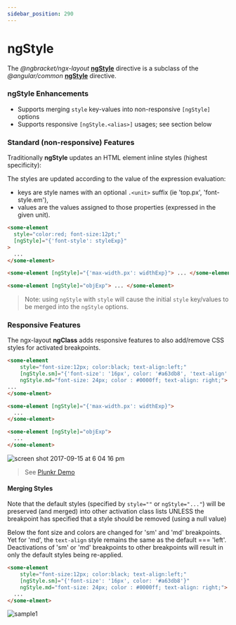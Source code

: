 ```yaml
---
sidebar_position: 290
---
```


# ngStyle

The _@ngbracket/ngx-layout_ [**ngStyle**][ngstyle] directive is a subclass of the _@angular/common_
[**ngStyle**][aiongstyle] directive.

### ngStyle Enhancements

- Supports merging `style` key-values into non-responsive `[ngStyle]` options
- Supports responsive `[ngStyle.<alias>]` usages; see section below

### Standard (non-responsive) Features

Traditionally **ngStyle** updates an HTML element inline styles (highest specificity):

The styles are updated according to the value of the expression evaluation:

- keys are style names with an optional `.<unit>` suffix (ie 'top.px', 'font-style.em'),
- values are the values assigned to those properties (expressed in the given unit).

```html
<some-element
  style="color:red; font-size:12pt;"
  [ngStyle]="{'font-style': styleExp}"
>
  ...
</some-element>

<some-element [ngStyle]="{'max-width.px': widthExp}"> ... </some-element>

<some-element [ngStyle]="objExp"> ... </some-element>
```

> Note: using `ngStyle` with `style` will cause the initial `style` key/values to be merged into the `ngStyle` options.

### Responsive Features

The ngx-layout **ngClass** adds responsive features to also add/remove CSS styles for activated breakpoints.

```html
<some-element
    style="font-size:12px; color:black; text-align:left;"
    [ngStyle.sm]="{'font-size': '16px', color: '#a63db8', 'text-align': 'center'}"
    ngStyle.md="font-size: 24px; color : #0000ff; text-align: right;">
...
</some-elment>

<some-element [ngStyle]="{'max-width.px': widthExp}">
  ...
</some-element>

<some-element [ngStyle]="objExp">
  ...
</some-element>
```

![screen shot 2017-09-15 at 6 04 16 pm](https://user-images.githubusercontent.com/210413/30506288-5adb4cc8-9a40-11e7-9701-e9973a1565f5.png)

> See [Plunkr Demo](https://plnkr.co/edit/s4ujRdD2RBkdJEYKxYtJ?p=preview)

#### Merging Styles

Note that the default styles (specified by `style=""` or `ngStyle="..."`) will be preserved (and merged) into other
activation class lists UNLESS the breakpoint has specified that a style should be removed (using a null value)

Below the font size and colors are changed for 'sm' and 'md' breakpoints. Yet for 'md', the `text-align` style remains
the same as the default === 'left'. Deactivations of 'sm' or 'md' breakpoints to other breakpoints will result in only
the default styles being re-applied.

```html
<some-element
    style="font-size:12px; color:black; text-align:left;"
    [ngStyle.sm]="{'font-size': '16px', color: '#a63db8'}"
    ngStyle.md="font-size: 24px; color : #0000ff; text-align: right;">
  ...
</some-elment>
```

![sample1](https://user-images.githubusercontent.com/210413/30512495-e974c33a-9ab6-11e7-8dec-9805219baaac.jpg)

[ngstyle]: https://github.com/ngbracket/ngx-layout/blob/master/src/lib/extended/style/style.ts#L54
[aiongstyle]: https://github.com/angular/angular/blob/master/packages/common/src/directives/ng_style.ts#L34
